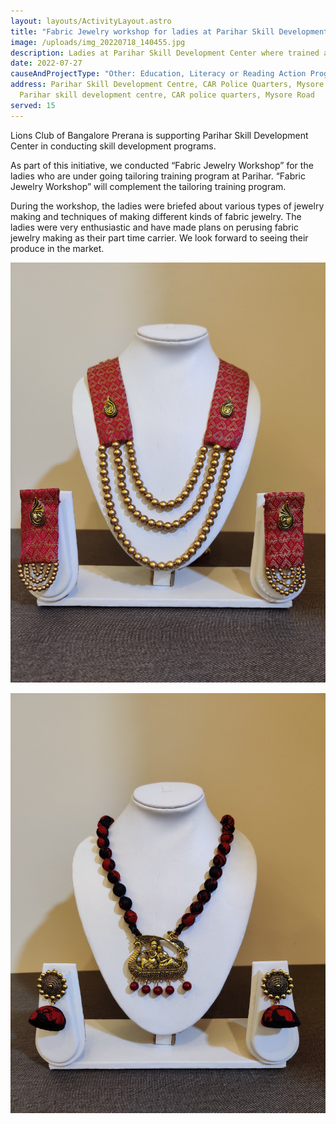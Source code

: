 ```yaml
---
layout: layouts/ActivityLayout.astro
title: "Fabric Jewelry workshop for ladies at Parihar Skill Development Center "
image: /uploads/img_20220718_140455.jpg
description: Ladies at Parihar Skill Development Center where trained about fabric jewelry
date: 2022-07-27
causeAndProjectType: "Other: Education, Literacy or Reading Action Program"
address: Parihar Skill Development Centre, CAR Police Quarters, Mysore Road,
  Parihar skill development centre, CAR police quarters, Mysore Road
served: 15
---
```

Lions Club of Bangalore Prerana is supporting Parihar Skill Development Center in conducting skill development programs.

As part of this initiative, we conducted “Fabric Jewelry Workshop” for the ladies who are under going tailoring training program at Parihar. “Fabric Jewelry Workshop” will complement the tailoring training program.

During the workshop, the ladies were briefed about various types of jewelry making and techniques of making different kinds of fabric jewelry. The ladies were very enthusiastic and have made plans on perusing fabric jewelry making as their part time carrier. We look forward to seeing their produce in the market.

![Hara](/uploads/img_20220713_193021.jpg "Fabric hara with beads")

![Metal embellishments](/uploads/img_20220713_191436.jpg "Fabric beaded hara with metal embellishments")